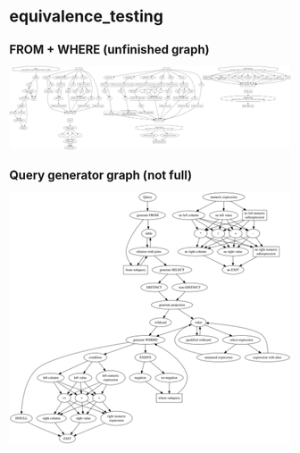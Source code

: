 # equivalence_testing

## FROM + WHERE (unfinished graph)
![FROM + WHERE](query-generator-graph/app-graph-new.svg)

## Query generator graph (not full)
![Query generator graph](query-generator-graph/graph-edited.svg)
